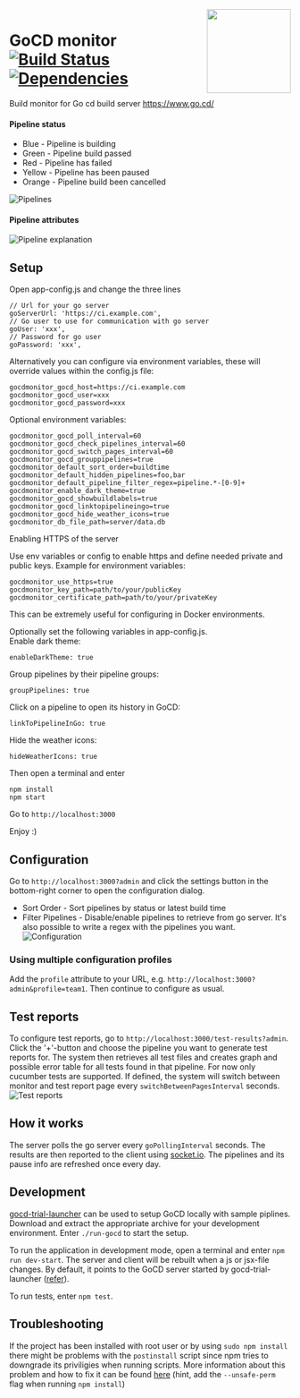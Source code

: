 <img src="https://github.com/karmats/gocd-monitor/blob/master/assets/images/logo.png?raw=true" width="150" align="right" />


# GoCD monitor [![Build Status](https://travis-ci.org/karmats/gocd-monitor.svg?branch=master)](https://travis-ci.org/karmats/gocd-monitor) [![Dependencies](https://david-dm.org/karmats/gocd-monitor.svg)](https://david-dm.org/karmats/gocd-monitor)

Build monitor for Go cd build server https://www.go.cd/
#### Pipeline status
* Blue - Pipeline is building
* Green - Pipeline build passed
* Red - Pipeline has failed
* Yellow - Pipeline has been paused
* Orange - Pipeline build been cancelled

![Pipelines](https://github.com/karmats/gocd-monitor/blob/gh-pages/images/pipelines.png?raw=true)

#### Pipeline attributes
![Pipeline explanation](https://github.com/karmats/gocd-monitor/blob/gh-pages/images/pipeline-expl.png?raw=true)

## Setup
Open app-config.js and change the three lines
```
// Url for your go server
goServerUrl: 'https://ci.example.com',
// Go user to use for communication with go server
goUser: 'xxx',
// Password for go user
goPassword: 'xxx',
  ```

Alternatively you can configure via environment variables, these will override values within the config.js file:

```
gocdmonitor_gocd_host=https://ci.example.com
gocdmonitor_gocd_user=xxx
gocdmonitor_gocd_password=xxx
```

Optional environment variables:
```
gocdmonitor_gocd_poll_interval=60
gocdmonitor_gocd_check_pipelines_interval=60
gocdmonitor_gocd_switch_pages_interval=60
gocdmonitor_gocd_grouppipelines=true
gocdmonitor_default_sort_order=buildtime
gocdmonitor_default_hidden_pipelines=foo,bar
gocdmonitor_default_pipeline_filter_regex=pipeline.*-[0-9]+
gocdmonitor_enable_dark_theme=true
gocdmonitor_gocd_showbuildlabels=true
gocdmonitor_gocd_linktopipelineingo=true
gocdmonitor_gocd_hide_weather_icons=true
gocdmonitor_db_file_path=server/data.db
```

Enabling HTTPS of the server

Use env variables or config to enable https and define needed private and public keys. Example for environment variables:
```
gocdmonitor_use_https=true
gocdmonitor_key_path=path/to/your/publicKey
gocdmonitor_certificate_path=path/to/your/privateKey
```

This can be extremely useful for configuring in Docker environments.


Optionally set the following variables in app-config.js.  
Enable dark theme:
```
enableDarkTheme: true
```
Group pipelines by their pipeline groups:
```
groupPipelines: true
```
Click on a pipeline to open its history in GoCD:
```
linkToPipelineInGo: true
```
Hide the weather icons:
```
hideWeatherIcons: true
```

Then open a terminal and enter
```
npm install
npm start
```
Go to `http://localhost:3000`

Enjoy :)

## Configuration
Go to `http://localhost:3000?admin` and click the settings button in the bottom-right corner to open the configuration dialog.
* Sort Order - Sort pipelines by status or latest build time
* Filter Pipelines - Disable/enable pipelines to retrieve from go server. It's also possible to write a regex with the pipelines you want.
![Configuration](https://github.com/karmats/gocd-monitor/blob/gh-pages/images/configuration.png?raw=true)

### Using multiple configuration profiles

Add the `profile` attribute to your URL, e.g. `http://localhost:3000?admin&profile=team1`. Then continue to configure as usual.

## Test reports
To configure test reports, go to `http://localhost:3000/test-results?admin`. Click the '+'-button and choose the pipeline you want to generate test reports for. The system then retrieves all test files and creates graph and possible error table for all tests found in that pipeline. For now only cucumber tests are supported. If defined, the system will switch between monitor and test report page every `switchBetweenPagesInterval` seconds.
![Test reports](https://github.com/karmats/gocd-monitor/blob/gh-pages/images/test-report.png?raw=true)

## How it works
The server polls the go server every `goPollingInterval` seconds. The results are then reported to the client using [socket.io](http://socket.io/). The pipelines and its pause info are refreshed once every day.

## Development

[gocd-trial-launcher](https://www.gocd.org/test-drive-gocd.html) can be used to setup GoCD locally with sample piplines. Download and extract the appropriate archive for your development environment. Enter `./run-gocd` to start the setup.

To run the application in development mode, open a terminal and enter `npm run dev-start`. The server and client will be rebuilt when a js or jsx-file changes. By default, it points to the GoCD server started by gocd-trial-launcher ([refer](https://github.com/karmats/gocd-monitor/blob/1aad6e45c3f5454f0e4f2857f64a1055a13ea459/app-config.js#L15)).

To run tests, enter `npm test`.

## Troubleshooting
If the project has been installed with root user or by using `sudo npm install` there might be problems with the `postinstall` script since npm tries to downgrade its priviligies when running scripts. More information about this problem and how to fix it can be found [here](https://til.codes/npm-install-failed-with-cannot-run-in-wd-2/) (hint, add the `--unsafe-perm` flag when running `npm install`)
